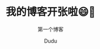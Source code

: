 ---
layout: post
title: "我的博客开张啦😄🎈　 "
subtitle: '第一个博客'
author: "Dudu"
header-img: "img/post-bg-infinity.jpg"
tags:
  - movie
---
